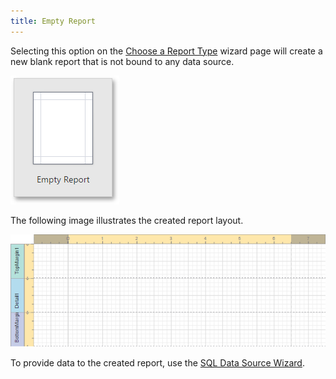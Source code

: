 ```yaml
---
title: Empty Report
---
```

Selecting this option on the [Choose a Report Type](../../../../../interface-elements-for-web/articles/report-designer/wizards/report-wizard/choose-a-report-type.md) wizard page will create a new blank report that is not bound to any data source.

![web-designer-report-type-empty](../../../../images/Img125724.png)

The following image illustrates the created report layout.

![web-designer-empty-report-layout](../../../../images/Img125725.png)

To provide data to the created report, use the [SQL Data Source Wizard](../../../../../interface-elements-for-web/articles/report-designer/wizards/sql-data-source-wizard.md).